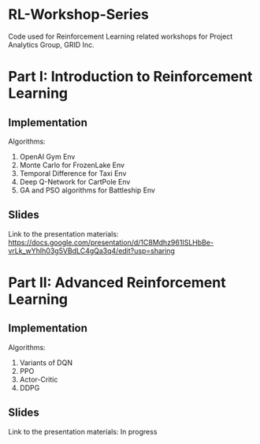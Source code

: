 # RL-Workshop-Series
Code used for Reinforcement Learning related workshops for Project Analytics Group, GRID Inc.

# Part I: Introduction to Reinforcement Learning

## Implementation
Algorithms:
1. OpenAI Gym Env 
2. Monte Carlo for FrozenLake Env
3. Temporal Difference for Taxi Env
4. Deep Q-Network for CartPole Env
5. GA and PSO algorithms for Battleship Env

## Slides
Link to the presentation materials: https://docs.google.com/presentation/d/1C8Mdhz961ISLHbBe-vrLk_wYhIh03g5VBdLC4gQa3q4/edit?usp=sharing

# Part II: Advanced Reinforcement Learning

## Implementation
Algorithms:
1. Variants of DQN
2. PPO
3. Actor-Critic
4. DDPG

## Slides
Link to the presentation materials: In progress
